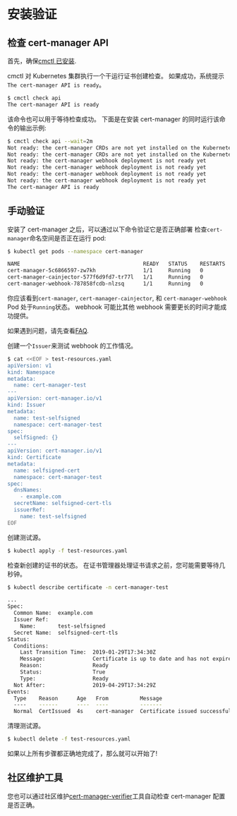 # 安装验证

## 检查 cert-manager API

首先，确保[cmctl 已安装](../reference/cmctl.md#installation).

cmctl 对 Kubernetes 集群执行一个干运行证书创建检查。
如果成功，系统提示`The cert-manager API is ready`。

```bash
$ cmctl check api
The cert-manager API is ready
```

该命令也可以用于等待检查成功。
下面是在安装 cert-manager 的同时运行该命令的输出示例:

```bash
$ cmctl check api --wait=2m
Not ready: the cert-manager CRDs are not yet installed on the Kubernetes API server
Not ready: the cert-manager CRDs are not yet installed on the Kubernetes API server
Not ready: the cert-manager webhook deployment is not ready yet
Not ready: the cert-manager webhook deployment is not ready yet
Not ready: the cert-manager webhook deployment is not ready yet
Not ready: the cert-manager webhook deployment is not ready yet
The cert-manager API is ready
```

## 手动验证

安装了 cert-manager 之后，可以通过以下命令验证它是否正确部署
检查`cert-manager`命名空间是否正在运行 pod:

```bash
$ kubectl get pods --namespace cert-manager

NAME                                       READY   STATUS    RESTARTS   AGE
cert-manager-5c6866597-zw7kh               1/1     Running   0          2m
cert-manager-cainjector-577f6d9fd7-tr77l   1/1     Running   0          2m
cert-manager-webhook-787858fcdb-nlzsq      1/1     Running   0          2m
```

你应该看到`cert-manager`, `cert-manager-cainjector`, 和 `cert-manager-webhook` Pod 处于`Running`状态。
webhook 可能比其他 webhook 需要更长的时间才能成功提供。

如果遇到问题，请先查看[FAQ](../faq/README.md).

创建一个`Issuer`来测试 webhook 的工作情况。

```bash
$ cat <<EOF > test-resources.yaml
apiVersion: v1
kind: Namespace
metadata:
  name: cert-manager-test
---
apiVersion: cert-manager.io/v1
kind: Issuer
metadata:
  name: test-selfsigned
  namespace: cert-manager-test
spec:
  selfSigned: {}
---
apiVersion: cert-manager.io/v1
kind: Certificate
metadata:
  name: selfsigned-cert
  namespace: cert-manager-test
spec:
  dnsNames:
    - example.com
  secretName: selfsigned-cert-tls
  issuerRef:
    name: test-selfsigned
EOF
```

创建测试源。

```bash
$ kubectl apply -f test-resources.yaml
```

检查新创建的证书的状态。
在证书管理器处理证书请求之前，您可能需要等待几秒钟。

```bash
$ kubectl describe certificate -n cert-manager-test

...
Spec:
  Common Name:  example.com
  Issuer Ref:
    Name:       test-selfsigned
  Secret Name:  selfsigned-cert-tls
Status:
  Conditions:
    Last Transition Time:  2019-01-29T17:34:30Z
    Message:               Certificate is up to date and has not expired
    Reason:                Ready
    Status:                True
    Type:                  Ready
  Not After:               2019-04-29T17:34:29Z
Events:
  Type    Reason      Age   From          Message
  ----    ------      ----  ----          -------
  Normal  CertIssued  4s    cert-manager  Certificate issued successfully
```

清理测试源。

```bash
$ kubectl delete -f test-resources.yaml
```

如果以上所有步骤都正确地完成了，那么就可以开始了!

## 社区维护工具

您也可以通过社区维护[cert-manager-verifier](https://github.com/alenkacz/cert-manager-verifier)工具自动检查 cert-manager 配置是否正确。
